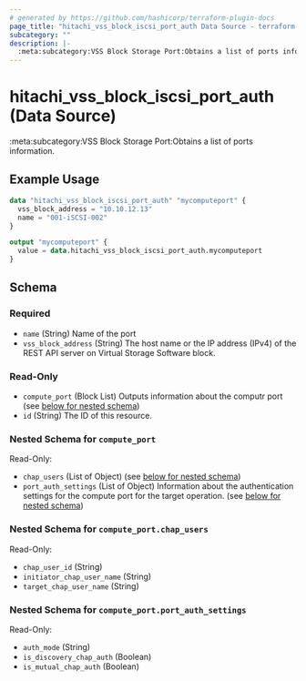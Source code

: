 ```yaml
---
# generated by https://github.com/hashicorp/terraform-plugin-docs
page_title: "hitachi_vss_block_iscsi_port_auth Data Source - terraform-provider-hitachi"
subcategory: ""
description: |-
  :meta:subcategory:VSS Block Storage Port:Obtains a list of ports information.
---
```


# hitachi_vss_block_iscsi_port_auth (Data Source)

:meta:subcategory:VSS Block Storage Port:Obtains a list of ports information.

## Example Usage

```terraform
data "hitachi_vss_block_iscsi_port_auth" "mycomputeport" {
  vss_block_address = "10.10.12.13"
  name = "001-iSCSI-002"
}

output "mycomputeport" {
  value = data.hitachi_vss_block_iscsi_port_auth.mycomputeport
}
```

<!-- schema generated by tfplugindocs -->
## Schema

### Required

- `name` (String) Name of the port
- `vss_block_address` (String) The host name or the IP address (IPv4) of the REST API server on Virtual Storage Software block.

### Read-Only

- `compute_port` (Block List) Outputs information about the computr port (see [below for nested schema](#nestedblock--compute_port))
- `id` (String) The ID of this resource.

<a id="nestedblock--compute_port"></a>
### Nested Schema for `compute_port`

Read-Only:

- `chap_users` (List of Object) (see [below for nested schema](#nestedatt--compute_port--chap_users))
- `port_auth_settings` (List of Object) Information about the authentication settings for the compute port for the target operation. (see [below for nested schema](#nestedatt--compute_port--port_auth_settings))

<a id="nestedatt--compute_port--chap_users"></a>
### Nested Schema for `compute_port.chap_users`

Read-Only:

- `chap_user_id` (String)
- `initiator_chap_user_name` (String)
- `target_chap_user_name` (String)


<a id="nestedatt--compute_port--port_auth_settings"></a>
### Nested Schema for `compute_port.port_auth_settings`

Read-Only:

- `auth_mode` (String)
- `is_discovery_chap_auth` (Boolean)
- `is_mutual_chap_auth` (Boolean)


